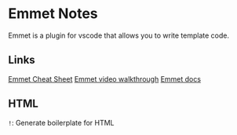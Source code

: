 # Emmet Notes

Emmet is a plugin for vscode that allows you to write template code.

## Links

[Emmet Cheat Sheet](emmet-cheatsheet.pdf)
[Emmet video walkthrough](https://www.youtube.com/watch?v=V8vizNQKtx0)
[Emmet docs](https://docs.emmet.io/)

## HTML

`!`: Generate boilerplate for HTML